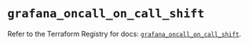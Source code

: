 # `grafana_oncall_on_call_shift`

Refer to the Terraform Registry for docs: [`grafana_oncall_on_call_shift`](https://registry.terraform.io/providers/grafana/grafana/3.15.3/docs/resources/oncall_on_call_shift).
